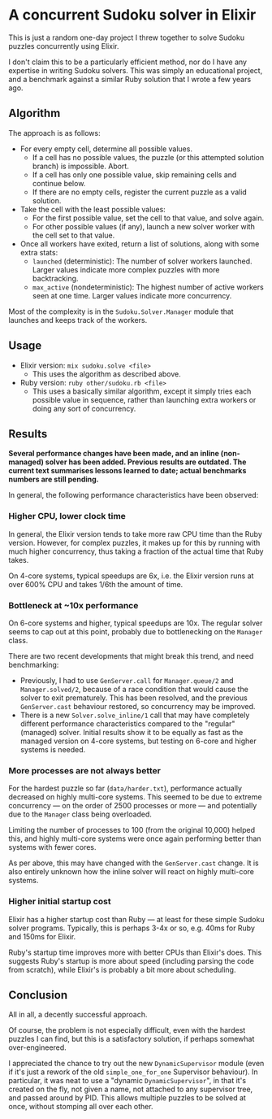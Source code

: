 # A concurrent Sudoku solver in Elixir

This is just a random one-day project I threw together to solve Sudoku puzzles concurrently using Elixir.

I don't claim this to be a particularly efficient method, nor do I have any expertise in writing Sudoku solvers.  This was simply an educational project, and a benchmark against a similar Ruby solution that I wrote a few years ago.

## Algorithm

The approach is as follows:

* For every empty cell, determine all possible values.
  * If a cell has no possible values, the puzzle (or this attempted solution branch) is impossible.  Abort.
  * If a cell has only one possible value, skip remaining cells and continue below.
  * If there are no empty cells, register the current puzzle as a valid solution.
* Take the cell with the least possible values:
  * For the first possible value, set the cell to that value, and solve again.
  * For other possible values (if any), launch a new solver worker with the cell set to that value.
* Once all workers have exited, return a list of solutions, along with some extra stats:
  * `launched` (deterministic): The number of solver workers launched.  Larger values indicate more complex puzzles with more backtracking.
  * `max_active` (nondeterministic): The highest number of active workers seen at one time.  Larger values indicate more concurrency.

Most of the complexity is in the `Sudoku.Solver.Manager` module that launches and keeps track of the workers.

## Usage

* Elixir version: `mix sudoku.solve <file>`
  * This uses the algorithm as described above.
* Ruby version: `ruby other/sudoku.rb <file>`
  * This uses a basically similar algorithm, except it simply tries each possible value in sequence, rather than launching extra workers or doing any sort of concurrency.

## Results

**Several performance changes have been made, and an inline (non-managed) solver has been added.  Previous results are outdated.  The current text summarises lessons learned to date; actual benchmarks numbers are still pending.**

In general, the following performance characteristics have been observed:

### Higher CPU, lower clock time

In general, the Elixir version tends to take more raw CPU time than the Ruby version.  However, for complex puzzles, it makes up for this by running with much higher concurrency, thus taking a fraction of the actual time that Ruby takes.

On 4-core systems, typical speedups are 6x, i.e. the Elixir version runs at over 600% CPU and takes 1/6th the amount of time.

### Bottleneck at ~10x performance

On 6-core systems and higher, typical speedups are 10x.  The regular solver seems to cap out at this point, probably due to bottlenecking on the `Manager` class.

There are two recent developments that might break this trend, and need benchmarking:

* Previously, I had to use `GenServer.call` for `Manager.queue/2` and `Manager.solved/2`, because of a race condition that would cause the solver to exit prematurely.  This has been resolved, and the previous `GenServer.cast` behaviour restored, so concurrency may be improved.
* There is a new `Solver.solve_inline/1` call that may have completely different performance characteristics compared to the "regular" (managed) solver.  Initial results show it to be equally as fast as the managed version on 4-core systems, but testing on 6-core and higher systems is needed.

### More processes are not always better

For the hardest puzzle so far (`data/harder.txt`), performance actually decreased on highly multi-core systems.  This seemed to be due to extreme concurrency — on the order of 2500 processes or more — and potentially due to the `Manager` class being overloaded.

Limiting the number of processes to 100 (from the original 10,000) helped this, and highly multi-core systems were once again performing better than systems with fewer cores.

As per above, this may have changed with the `GenServer.cast` change.  It is also entirely unknown how the inline solver will react on highly multi-core systems.

### Higher initial startup cost

Elixir has a higher startup cost than Ruby — at least for these simple Sudoku solver programs.  Typically, this is perhaps 3-4x or so, e.g. 40ms for Ruby and 150ms for Elixir.

Ruby's startup time improves more with better CPUs than Elixir's does.  This suggests Ruby's startup is more about speed (including parsing the code from scratch), while Elixir's is probably a bit more about scheduling.

## Conclusion

All in all, a decently successful approach.

Of course, the problem is not especially difficult, even with the hardest puzzles I can find, but this is a satisfactory solution, if perhaps somewhat over-engineered.

I appreciated the chance to try out the new `DynamicSupervisor` module (even if it's just a rework of the old `simple_one_for_one` Supervisor behaviour).  In particular, it was neat to use a "dynamic `DynamicSupervisor`", in that it's created on the fly, not given a name, not attached to any supervisor tree, and passed around by PID.  This allows multiple puzzles to be solved at once, without stomping all over each other.
